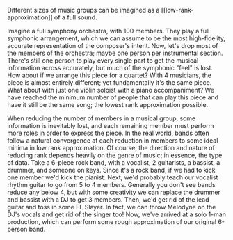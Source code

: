Different sizes of music groups can be imagined as a [[low-rank-approximation]] of a full sound.

Imagine a full symphony orchestra, with 100 members. They play a full symphonic arrangement, which we can assume to be the most high-fidelity, accurate representation of the composer's intent. Now, let's drop most of the members of the orchestra; maybe one person per instrumental section. There's still one person to play every single part to get the musical information across accurately, but much of the symphonic "feel" is lost. How about if we arrange this piece for a quartet? With 4 musicians, the piece is almost entirely different; yet fundamentally it's the same piece. What about with just one violin soloist with a piano accompaniment? We have reached the minimum number of people that can play this piece and have it still be the same song; the lowest rank approximation possible.

When reducing the number of members in a musical group, some information is inevitably lost, and each remaining member must perform more roles in order to express the piece. In the real world, bands often follow a natural convergence at each reduction in members to some ideal minima in low rank approximation. Of course, the direction and nature of reducing rank depends heavily on the genre of music; in essence, the type of data. Take a 6-piece rock band, with a vocalist, 2 guitarists, a bassist, a drummer, and someone on keys. Since it's a rock band, if we had to kick one member we'd kick the pianist. Next, we'd probably teach our vocalist rhythm guitar to go from 5 to 4 members. Generally you don't see bands reduce any below 4, but with some creativity we can replace the drummer and bassist with a DJ to get 3 members. Then, we'd get rid of the lead guitar and toss in some FL Slayer. In fact, we can throw Melodyne on the DJ's vocals and get rid of the singer too! Now, we've arrived at a solo 1-man production, which can perform some rough approximation of our original 6-person band.
